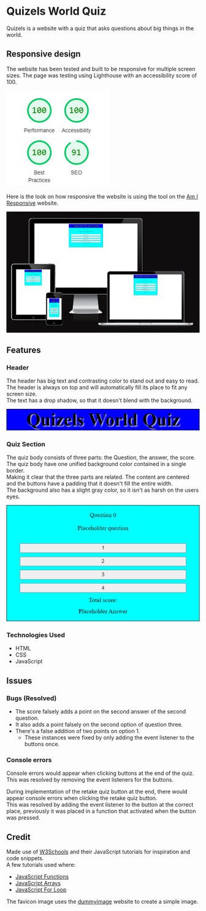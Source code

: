 # Quizels World Quiz
Quizels is a website with a quiz that asks questions about big things in the world.
## Responsive design
The website has been tested and built to be responsive for multiple screen sizes. The page was testing using Lighthouse with an accessibility score of 100.

![Lighthouse test results](assets/images/Lighthouse_quizels.png)

Here is the look on how responsive the website is using the tool on the [Am I Responsive](https://ui.dev/amiresponsive) website.

![Responsive Image](assets/images/Responsive.png)

## Features

### Header
The header has big text and contrasting color to stand out and easy to read. The header is always on top and will automatically fill its place to fit any screen size.  
The text has a drop shadow, so that it doesn't blend with the background.

![Quizels header](assets/images/Quizels_Header.png)

### Quiz Section
The quiz body consists of three parts: the Question, the answer, the score.
The quiz body have one unified background color contained in a single border.  
Making it clear that the three parts are related.
The content are centered and the buttons have a padding that it doesn't fill the entire width.  
The background also has a slight gray color, so it isn't as harsh on the users eyes.

![Quiz Section](assets/images/Quizels_question_btn_score.png)

### Technologies Used

- HTML
- CSS
- JavaScript

## Issues

### Bugs (Resolved)
- The score falsely adds a point on the second answer of the second question.
- It also adds a point falsely on the second option of question three.
- There's a false addition of two points on option 1.
    * These instances were fixed by only adding the event listener to the buttons once.

### Console errors
Console errors would appear when clicking buttons at the end of the quiz. This was resolved by removing the event listeners for the buttons.

During implementation of the retake quiz button at the end, there would appear console errors when clicking the retake quiz button.  
This was resolved by adding the event listener to the button at the correct place, previously it was placed in a function that activated when the button was pressed.

## Credit
Made use of [W3Schools](https://www.w3schools.com/js/) and their JavaScript tutorials for inspiration and code snippets.  
A few tutorials used where:
- [JavaScript Functions](https://www.w3schools.com/js/js_functions.asp)
- [JavaScript Arrays](https://www.w3schools.com/js/js_arrays.asp)
- [JavaScript For Loop](https://www.w3schools.com/js/js_loop_for.asp)

The favicon image uses the [dummyimage](https://dummyimage.com) website to create a simple image.